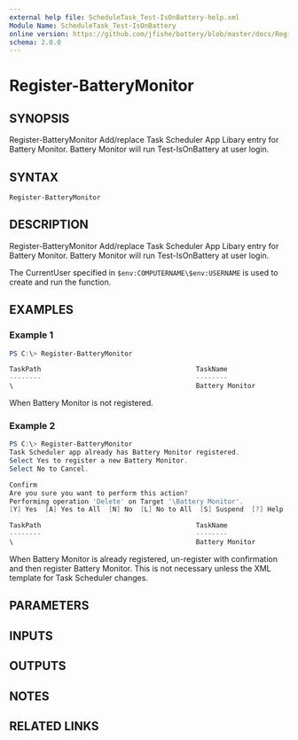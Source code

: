 ```yaml
---
external help file: ScheduleTask_Test-IsOnBattery-help.xml
Module Name: ScheduleTask_Test-IsOnBattery
online version: https://github.com/jfishe/battery/blob/master/docs/Register-BatteryMonitor.md
schema: 2.0.0
---
```


# Register-BatteryMonitor

## SYNOPSIS
Register-BatteryMonitor Add/replace Task Scheduler App Libary entry for Battery
Monitor.
Battery Monitor will run Test-IsOnBattery at user login.

## SYNTAX

```
Register-BatteryMonitor
```

## DESCRIPTION
Register-BatteryMonitor Add/replace Task Scheduler App Libary entry for Battery
Monitor.
Battery Monitor will run Test-IsOnBattery at user login.

The CurrentUser specified in `$env:COMPUTERNAME\$env:USERNAME` is used to create
and run the function.

## EXAMPLES

### Example 1

```Powershell
PS C:\> Register-BatteryMonitor

TaskPath                                       TaskName                          State
--------                                       --------                          -----
\                                              Battery Monitor                   Ready
```

When Battery Monitor is not registered.

### Example 2

```Powershell
PS C:\> Register-BatteryMonitor
Task Scheduler app already has Battery Monitor registered.
Select Yes to register a new Battery Monitor.
Select No to Cancel.

Confirm
Are you sure you want to perform this action?
Performing operation 'Delete' on Target '\Battery Monitor'.
[Y] Yes  [A] Yes to All  [N] No  [L] No to All  [S] Suspend  [?] Help (default is "Y"):

TaskPath                                       TaskName                          State
--------                                       --------                          -----
\                                              Battery Monitor                   Ready
```

When Battery Monitor is already registered, un-register with confirmation and
then register Battery Monitor. This is not necessary unless the XML template
for Task Scheduler changes.

## PARAMETERS

## INPUTS

## OUTPUTS

## NOTES

## RELATED LINKS
